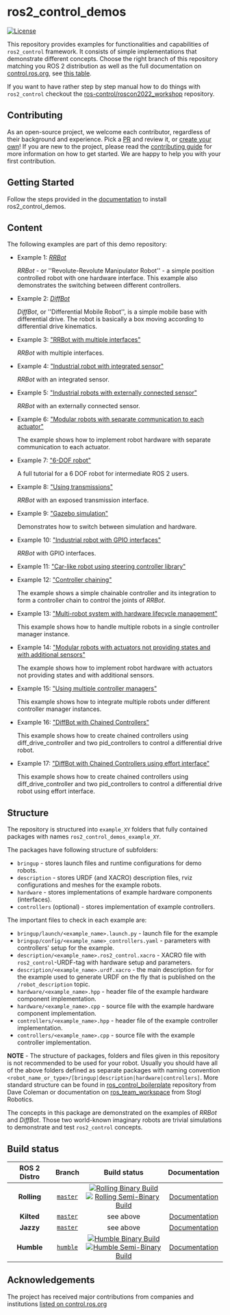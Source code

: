 # ros2_control_demos

[![License](https://img.shields.io/badge/License-Apache%202.0-blue.svg)](https://opensource.org/licenses/Apache-2.0)

This repository provides examples for functionalities and capabilities of `ros2_control` framework.
It consists of simple implementations that demonstrate different concepts. Choose the right branch of this repository matching you ROS 2 distribution as well as the full documentation on [control.ros.org](https://control.ros.org), see [this table](#build-status).

If you want to have rather step by step manual how to do things with `ros2_control` checkout the [ros-control/roscon2022_workshop](https://github.com/ros-controls/roscon2022_workshop) repository.

## Contributing

As an open-source project, we welcome each contributor, regardless of their background and experience. Pick a [PR](https://github.com/ros-controls/ros2_control_demos/pulls) and review it, or [create your own](https://github.com/ros-controls/ros2_control_demos/contribute)!
If you are new to the project, please read the [contributing guide](https://control.ros.org/rolling/doc/contributing/contributing.html) for more information on how to get started. We are happy to help you with your first contribution.

## Getting Started

Follow the steps provided in the [documentation](https://control.ros.org/master/doc/ros2_control_demos/doc/index.html#installation) to install ros2_control_demos.

## Content

The following examples are part of this demo repository:

* Example 1: [*RRBot*](example_1)

   *RRBot* - or ''Revolute-Revolute Manipulator Robot'' - a simple position controlled robot with one hardware interface. This example also demonstrates the switching between different controllers.

* Example 2: [*DiffBot*](example_2)

   *DiffBot*, or ''Differential Mobile Robot'', is a simple mobile base with differential drive.
   The robot is basically a box moving according to differential drive kinematics.

* Example 3: ["RRBot with multiple interfaces"](example_3)

   *RRBot* with multiple interfaces.

* Example 4: ["Industrial robot with integrated sensor"](example_4)

   *RRBot* with an integrated sensor.

* Example 5: ["Industrial robots with externally connected sensor"](example_5)

   *RRBot* with an externally connected sensor.

* Example 6: ["Modular robots with separate communication to each actuator"](example_6)

   The example shows how to implement robot hardware with separate communication to each actuator.

* Example 7: ["6-DOF robot"](example_7)

   A full tutorial for a 6 DOF robot for intermediate ROS 2 users.

* Example 8: ["Using transmissions"](example_8)

   *RRBot* with an exposed transmission interface.

* Example 9: ["Gazebo simulation"](example_9)

   Demonstrates how to switch between simulation and hardware.

* Example 10: ["Industrial robot with GPIO interfaces"](example_10)

   *RRBot* with GPIO interfaces.

* Example 11: ["Car-like robot using steering controller library"](example_11)

* Example 12: ["Controller chaining"](example_12)

   The example shows a simple chainable controller and its integration to form a controller chain to control the joints of *RRBot*.

* Example 13: ["Multi-robot system with hardware lifecycle management"](example_13)

   This example shows how to handle multiple robots in a single controller manager instance.

* Example 14: ["Modular robots with actuators not providing states and with additional sensors"](example_14)

   The example shows how to implement robot hardware with actuators not providing states and with additional sensors.

* Example 15: ["Using multiple controller managers"](example_15)

   This example shows how to integrate multiple robots under different controller manager instances.

* Example 16: ["DiffBot with Chained Controllers"](example_16)

   This example shows how to create chained controllers using diff_drive_controller and two pid_controllers to control a differential drive robot.

* Example 17: ["DiffBot with Chained Controllers using effort interface"](example_17)

   This example shows how to create chained controllers using diff_drive_controller and two pid_controllers to control a differential drive robot using effort interface.

## Structure

The repository is structured into `example_XY` folders that fully contained packages with names `ros2_control_demos_example_XY`.

The packages have following structure of subfolders:

* `bringup` - stores launch files and runtime configurations for demo robots.
* `description` - stores URDF (and XACRO) description files, rviz configurations and meshes for the example robots.
* `hardware` - stores implementations of example hardware components (interfaces).
* `controllers` (optional) - stores implementation of example controllers.

The important files to check in each example are:

* `bringup/launch/<example_name>.launch.py` - launch file for the example
* `bringup/config/<example_name>_controllers.yaml` - parameters with controllers' setup for the example.
* `description/<example_name>.ros2_control.xacro` - XACRO file with `ros2_control`-URDF-tag with hardware setup and parameters.
* `description/<example_name>.urdf.xacro` - the main description for for the example used to generate URDF on the fly that is published on the `/robot_description` topic.
* `hardware/<example_name>.hpp` - header file of the example hardware component implementation.
* `hardware/<example_name>.cpp` - source file with the example hardware component implementation.
* `controllers/<example_name>.hpp` - header file of the example controller implementation.
* `controllers/<example_name>.cpp` - source file with the example controller implementation.

**NOTE** - The structure of packages, folders and files given in this repository is not recommended to be used for your robot. Usually you should have all of the above folders defined as separate packages with naming convention `<robot_name_or_type>/[bringup|description|hardware|controllers]`.
  More standard structure can be found in [ros_control_boilerplate](https://github.com/PickNikRobotics/ros_control_boilerplate) repository from Dave Coleman or documentation on [ros_team_workspace](https://rtw.stoglrobotics.de/master/guidelines/robot_package_structure.html) from Stogl Robotics.

The concepts in this package are demonstrated on the examples of *RRBot* and *DiffBot*.
Those two world-known imaginary robots are trivial simulations to demonstrate and test `ros2_control` concepts.

## Build status

ROS 2 Distro | Branch | Build status | Documentation
:----------: | :----: | :----------: | :-----------:
**Rolling** | [`master`](https://github.com/ros-controls/ros2_control_demos/tree/master) | [![Rolling Binary Build](https://github.com/ros-controls/ros2_control_demos/actions/workflows/rolling-binary-build.yml/badge.svg?branch=master)](https://github.com/ros-controls/ros2_control_demos/actions/workflows/rolling-binary-build.yml?branch=master) <br> [![Rolling Semi-Binary Build](https://github.com/ros-controls/ros2_control_demos/actions/workflows/rolling-semi-binary-build.yml/badge.svg?branch=master)](https://github.com/ros-controls/ros2_control_demos/actions/workflows/rolling-semi-binary-build.yml?branch=master) | [Documentation](https://control.ros.org/rolling/doc/ros2_control_demos/doc/index.html)
**Kilted** | [`master`](https://github.com/ros-controls/ros2_control_demos/tree/master) | see above | [Documentation](https://control.ros.org/kilted/doc/ros2_control_demos/doc/index.html)
**Jazzy** | [`master`](https://github.com/ros-controls/ros2_control_demos/tree/master) | see above | [Documentation](https://control.ros.org/jazzy/doc/ros2_control_demos/doc/index.html)
**Humble** | [`humble`](https://github.com/ros-controls/ros2_control_demos/tree/humble) | [![Humble Binary Build](https://github.com/ros-controls/ros2_control_demos/actions/workflows/humble-binary-build.yml/badge.svg?branch=master)](https://github.com/ros-controls/ros2_control_demos/actions/workflows/humble-binary-build.yml?branch=master) <br> [![Humble Semi-Binary Build](https://github.com/ros-controls/ros2_control_demos/actions/workflows/humble-semi-binary-build.yml/badge.svg?branch=master)](https://github.com/ros-controls/ros2_control_demos/actions/workflows/humble-semi-binary-build.yml?branch=master) | [Documentation](https://control.ros.org/humble/doc/ros2_control_demos/doc/index.html)

## Acknowledgements

The project has received major contributions from companies and institutions [listed on control.ros.org](https://control.ros.org/rolling/doc/acknowledgements/acknowledgements.html)
